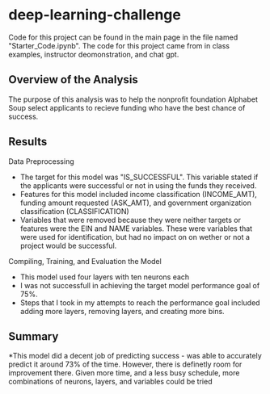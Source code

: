 # deep-learning-challenge
Code for this project can be found in the main page in the file named "Starter_Code.ipynb". The code for this project came from in class examples, instructor deomonstration, and chat gpt.

## Overview of the Analysis
The purpose of this analysis was to help the nonprofit foundation Alphabet Soup select applicants to recieve funding who have the best chance of success.

## Results
 Data Preprocessing
- The target for this model was "IS_SUCCESSFUL". This variable stated if the applicants were successful or not in using the funds they received.
- Features for this model included income classification (INCOME_AMT), funding amount requested (ASK_AMT), and government organization classification (CLASSIFICATION)
- Variables that were removed because they were neither targets or features were the EIN and NAME variables. These were variables that were used for identification, but had no impact on on wether or not a project would be successful.

Compiling, Training, and Evaluation the Model
- This model used four layers with ten neurons each
- I was not successfull in achieving the target model performance goal of 75%.
- Steps that I took in my attempts to reach the performance goal included adding more layers, removing layers, and creating more bins.

## Summary
*This model did a decent job of predicting success - was able to accurately predict it around 73% of the time. However, there is definetly room for improvement there. Given more time, and a less busy schedule, more combinations of neurons, layers, and variables could be tried 
